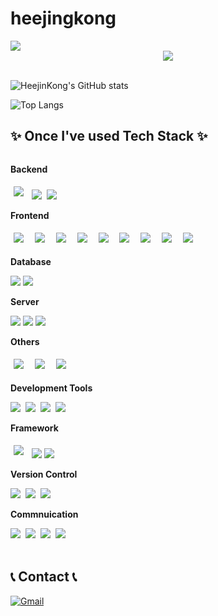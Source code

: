 
# heejingkong
<div align="left">
<img src="https://hits.seeyoufarm.com/api/count/incr/badge.svg?url=https%3A%2F%2Fgithub.com%2Fheejinkong&count_bg=%23D6D6D6&title_bg=%23555555&icon=&icon_color=%23E7E7E7&title=GITHUB&edge_flat=false"/>

<!--타이틀 부분-->
<div align="center">
  <img src="https://capsule-render.vercel.app/api?type=rounded&color=auto&text=Welcome%20to%20HeejinKong's%20GitHub%20😄&animation=twinkling&fontSize=40&fontAlignY=50&fontAlign=50&height=180"/>
</div>

<br>


  ![HeejinKong's GitHub stats](https://github-readme-stats.vercel.app/api?username=heejinkong&show_icons=true&bg_color=00000000)

  ![Top Langs](https://github-readme-stats.vercel.app/api/top-langs/?username=heejinkong&langs_count=10&layout=compact&theme=00000000)


## ✨ Once I've used Tech Stack ✨
<div style="display:flex; flex-direction:column; align-items:flex-start;">
    <!-- Backend -->
    <p><strong>Backend</strong></p>
    <div>
         <img src="https://img.shields.io/badge/Java-ED8B00?style=for-the-badge&logo=openjdk&logoColor=white" style="margin: 5px;"/>&nbsp
        <img src="https://img.shields.io/badge/Node.js-43853D?style=for-the-badge&logo=node.js&logoColor=white"/>&nbsp
        <img src="https://img.shields.io/badge/python-3776AB?style=for-the-badge&logo=python&logoColor=white"/>&nbsp
    </div>
     <!-- Frontend -->
    <p><strong>Frontend</strong></p>
    <div>
        <img src="https://img.shields.io/badge/react-20232a.svg?style=for-the-badge&logo=react&logoColor=61DAFB" style="margin: 5px;"/>&nbsp
  <img src="https://img.shields.io/badge/Vue.js-35495E?style=for-the-badge&logo=vue.js&logoColor=4FC08D" style="margin: 5px;"/>&nbsp
  <img src="https://img.shields.io/badge/javascript-F7DF1E.svg?style=for-the-badge&logo=javascript&logoColor=20232a" style="margin: 5px;"/>&nbsp
  <img src="https://img.shields.io/badge/typescript-007ACC.svg?style=for-the-badge&logo=typescript&logoColor=white" style="margin: 5px;"/>&nbsp
  <img src="https://img.shields.io/badge/html5-E34F26.svg?style=for-the-badge&logo=html5&logoColor=white" style="margin: 5px;"/>&nbsp
  <img src="https://img.shields.io/badge/styled--components-DB7093?style=for-the-badge&logo=styled-components&logoColor=ffd35b" style="margin: 5px;"/>&nbsp
  <img src="https://img.shields.io/badge/css3-1572B6.svg?style=for-the-badge&logo=css3&logoColor=white" style="margin: 5px;"/>&nbsp
        <img src="https://img.shields.io/badge/mui-007FFF.svg?style=for-the-badge&logo=mui&logoColor=white" style="margin: 5px;"/>&nbsp
        <img src="https://img.shields.io/badge/bootstrap-7952B3.svg?style=for-the-badge&logo=bootstrap&logoColor=white" style="margin: 5px;"/>&nbsp
    </div>
    <!-- Database -->
    <p><strong>Database</strong></p>
    <div>
        <img src="https://img.shields.io/badge/oracle-F80000?style=for-the-badge&logo=oracle&logoColor=white"> 
        <img src="https://img.shields.io/badge/mysql-4479A1?style=for-the-badge&logo=mysql&logoColor=white"> 
    </div>
    <!-- Server -->
    <p><strong>Server</strong></p>
    <div>
        <img src="https://img.shields.io/badge/linux-FCC624?style=for-the-badge&logo=linux&logoColor=black"> 
        <img src="https://img.shields.io/badge/apache tomcat-F8DC75?style=for-the-badge&logo=apachetomcat&logoColor=black">
        <img src="https://img.shields.io/badge/Amazon AWS-232F3E?style=for-the-badge&logo=amazon aws&logoColor=white"> 
    </div>
    <!-- Others -->
    <p><strong>Others</strong></p>
    <div>
        <img src="https://img.shields.io/badge/kotlin-7F52FF.svg?style=for-the-badge&logo=kotlin&logoColor=white" style="margin: 5px;"/>&nbsp
      <img src="https://img.shields.io/badge/androidstudio-3DDC84.svg?style=for-the-badge&logo=androidstudio&logoColor=white" style="margin: 5px;"/>&nbsp
        <img src="https://img.shields.io/badge/SAP-0FAAFF?style=for-the-badge&logo=sap&logoColor=white" style="margin: 5px;"/>&nbsp
  </div>
    <!-- Development Tools -->
 <p><strong>Development Tools</strong></p>
	  <div>
		  <img src="https://img.shields.io/badge/IntelliJ_IDEA-000000.svg?style=for-the-badge&logo=intellij-idea&logoColor=white" />&nbsp
		  <img src="https://img.shields.io/badge/Visual_Studio-5C2D91?style=for-the-badge&logo=visual%20studio&logoColor=white" />&nbsp
		  <img src="https://img.shields.io/badge/Visual_Studio_Code-0078D4?style=for-the-badge&logo=visual%20studio%20code&logoColor=white" />&nbsp
		  <img src="https://img.shields.io/badge/Eclipse-2C2255?style=for-the-badge&logo=eclipse&logoColor=white" />&nbsp
</div>
  <!-- Framework -->
    <p><strong>Framework</strong></p>
    <div>
    <img src="https://img.shields.io/badge/spring-6DB33F?style=for-the-badge&logo=spring&logoColor=white" style="margin: 5px;"/>&nbsp
        <img src="https://img.shields.io/badge/Spring Boot-6DB33F?style=for-the-badge&logo=spring boot&logoColor=white"> 
        <img src="https://img.shields.io/badge/flask-000000?style=for-the-badge&logo=flask&logoColor=white"> 
   </div>
       <!-- Version Control -->
    <p><strong>Version Control</strong></p>
    <div>
 <img src="https://img.shields.io/badge/git-F05033.svg?style=for-the-badge&logo=git&logoColor=white" />&nbsp
<img src="https://img.shields.io/badge/github-181717.svg?style=for-the-badge&logo=github&logoColor=white" />&nbsp
<img src="https://img.shields.io/badge/gitlab-FC6D26.svg?style=for-the-badge&logo=gitlab&logoColor=white" />&nbsp
</div>
 <!-- Commnuication-->
    <p><strong>Commnuication</strong></p>
    <div>
    <img src="https://img.shields.io/badge/atlassian-0052CC?style=for-the-badge&logo=atlassian&logoColor=white" />&nbsp
<img src="https://img.shields.io/badge/Jira-0052CC?style=for-the-badge&logo=Jira&logoColor=white" />&nbsp
<img src="https://img.shields.io/badge/Notion-F3F3F3.svg?style=for-the-badge&logo=notion&logoColor=black" />&nbsp
 <img src="https://img.shields.io/badge/figma-F24E1E.svg?style=for-the-badge&logo=figma&logoColor=white" />&nbsp

</div>
<br>


## 📞 Contact 📞
<div style="display:flex; flex-direction:row; align-items: center;">
    <a href="mailto:gmlwls3379@gmail.com">
        <img src="https://img.shields.io/badge/Gmail-EA4335?style=for-the-badge&logo=Gmail&logoColor=white" alt="Gmail">
    </a>
</div>
   
